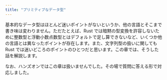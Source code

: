 ```yaml
---
title: "プリミティブなデータ型"
---
```


基本的なデータ型はほとんど迷いポイントがないというか、他の言語とそこまで書き味は変わりません。ただたとえば、Rust では暗黙の型変換を許容しないために整数型と浮動小数点数型とはデフォルトで足し算できないなど、いくつか他の言語とは異なったポイントが存在します。また、文字列型の扱いに関しても Rust では迷いどころのポイントのひとつだと思います。この章では、そうした話を解説します。

なお、ハンズオンではこの章は扱いませんでした。その場で質問に答える形で対応しました。
